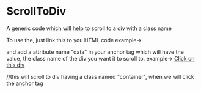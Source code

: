 # ScrollToDiv
A generic code which will help to scroll to a div with a class name

To use the, just link this to you HTML code
example-> 
<script src='./js/ScrollToDiv.js'></script>

and add a attribute name "data" in your anchor tag which will have the value, the class name of the div you want it to scroll to.
example->
<a href="javascript:void(0)" data="container">Click on this div</a>

//this will scroll to div having a class named "container", when we will click the anchor tag
